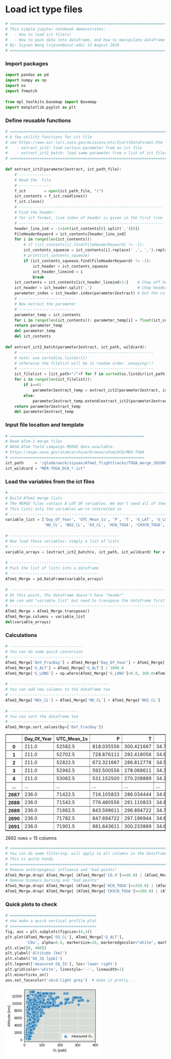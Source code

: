 # Load ict type files


```python
# ====================================================================
# This simple jupyter notebook demonstrates:
#   - How to load ict file(s)
#   - How to pack data into dataframe, and how to manipulate dataframe
# By: Siyuan Wang (siyuan@ucar.edu) 13 August 2020
# ====================================================================
```

### Import packages


```python
import pandas as pd
import numpy as np
import os
import fnmatch

from mpl_toolkits.basemap import Basemap
import matplotlib.pyplot as plt
```

### Define reusable functions


```python
# =====================================================================
# A few utility functions for ict file
# see https://www-air.larc.nasa.gov/missions/etc/IcarttDataFormat.htm
#    - extract_ict2: load certain parameter from an ict file
#    - extract_ict2_batch: load same parameter from a list of ict files
# =====================================================================

def extract_ict2(parameter2extract, ict_path_file):
    # --------------
    # Read the  file
    # --------------
    f_ict        = open(ict_path_file, "r")
    ict_contents = f_ict.readlines()
    f_ict.close()
    # ---------------------------------------------------------------
    # Find the header: 
    # for ict format, line index of header is given in the first line
    # ---------------------------------------------------------------
    header_line_ind = -1+int(ict_contents[0].split(',')[0])
    FileHeaderKeyword = ict_contents[header_line_ind]
    for i in range(len(ict_contents)):
        # if (ict_contents[i].find(FileHeaderKeyword) != -1): 
        ict_contents_squeeze = ict_contents[i].replace(' ,', ',').replace(', ', ',')
        # print(ict_contents_squeeze)
        if (ict_contents_squeeze.find(FileHeaderKeyword) != -1): 
            ict_header = ict_contents_squeeze
            ict_header_lineind = i
            break
    ict_contents = ict_contents[ict_header_lineind+1:]    # Chop off header
    ict_header = ict_header.split(',')                    # Chop header into pieces
    parameter_index = ict_header.index(parameter2extract) # Get the col index for the parameter
    # -------------------------
    # Now extract the parameter
    # -------------------------
    parameter_temp = ict_contents
    for i in range(len(ict_contents)): parameter_temp[i] = float(ict_contents[i].split(',')[parameter_index])
    return parameter_temp
    del parameter_temp
    del ict_contents

def extract_ict2_batch(parameter2extract, ict_path, wildcard):
    # -----------------------------------------------------------
    # note: use sorted(os.listdir()) 
    # otherwise the filelist will be in random order. annoying!!!
    # -----------------------------------------------------------
    ict_filelist = [ict_path+"/"+f for f in sorted(os.listdir(ict_path)) if fnmatch.fnmatch(f, wildcard)]
    for i in range(len(ict_filelist)):
        if i==0:
            parameter2extract_temp = extract_ict2(parameter2extract, ict_filelist[i])
        else:
            parameter2extract_temp.extend(extract_ict2(parameter2extract, ict_filelist[i]))
    return parameter2extract_temp
    del parameter2extract_temp
```

### Input file location and template


```python
# ===========================================================
# Read ATom-1 merge files
# NASA ATom field campaign MERGE data available: 
# https://espo.nasa.gov/atom/archive/browse/atom/DC8/MER-TOGA
# ===========================================================
ict_path     = '/glade/work/siyuan/ATom1_flighttracks/TOGA_merge_20190918'
ict_wildcard = "MER-TOGA_DC8_*.ict"
```

### Load the variables from the ict files


```python
# ---------------------------------------------------------------------
# Build ATom1 merge lists
# The MERGE files contain A LOT OF variables. We don't need all of them
# This lists only the variables we're interested in
# ---------------------------------------------------------------------
variable_list = ['Day_Of_Year', 'UTC_Mean_1s', 'P', 'T', 'G_LAT', 'G_LONG', 'G_ALT', 
                 'NO_CL', 'NO2_CL', 'O3_CL', 'HCN_TOGA', 'CH3CN_TOGA', 'CO.X']

# ------------------------------------------------
# Now load these variables: simply a list of lists
# ------------------------------------------------
variable_arrays = [extract_ict2_batch(v, ict_path, ict_wildcard) for v in variable_list]  

# ---------------------------------------
# Pack the list of lists into a dataframe
# ---------------------------------------
ATom1_Merge = pd.DataFrame(variable_arrays)

# --------------------------------------------------------------------
# At this point, the dataframe doesn't have "header"
# We can add "variable_list" but need to transpose the dataframe first
# --------------------------------------------------------------------
ATom1_Merge = ATom1_Merge.transpose()
ATom1_Merge.columns = variable_list
del(variable_arrays)

```

### Calculations


```python
# --------------------------------
# You can do some quick conversion
# --------------------------------
ATom1_Merge['DoY_FracDay'] = ATom1_Merge['Day_Of_Year'] + ATom1_Merge['UTC_Mean_1s']/86400
ATom1_Merge['G_ALT'] = ATom1_Merge['G_ALT'] / 1000.0
ATom1_Merge['G_LONG'] = np.where(ATom1_Merge['G_LONG']<0.0, 360.0+ATom1_Merge['G_LONG'], ATom1_Merge['G_LONG'])

# --------------------------------------------
# You can add new columns to the dataframe too
# --------------------------------------------
ATom1_Merge['NOx_CL'] = ATom1_Merge['NO_CL'] + ATom1_Merge['NO2_CL']

# ------------------------------
# You can sort the dataframe too
# ------------------------------
ATom1_Merge.sort_values(by=['DoY_FracDay'])
```




<div>
<style scoped>
    .dataframe tbody tr th:only-of-type {
        vertical-align: middle;
    }

    .dataframe tbody tr th {
        vertical-align: top;
    }

    .dataframe thead th {
        text-align: right;
    }
</style>
<table border="1" class="dataframe">
  <thead>
    <tr style="text-align: right;">
      <th></th>
      <th>Day_Of_Year</th>
      <th>UTC_Mean_1s</th>
      <th>P</th>
      <th>T</th>
      <th>G_LAT</th>
      <th>G_LONG</th>
      <th>G_ALT</th>
      <th>NO_CL</th>
      <th>NO2_CL</th>
      <th>O3_CL</th>
      <th>HCN_TOGA</th>
      <th>CH3CN_TOGA</th>
      <th>CO.X</th>
      <th>DoY_FracDay</th>
      <th>NOx_CL</th>
    </tr>
  </thead>
  <tbody>
    <tr>
      <th>0</th>
      <td>211.0</td>
      <td>52582.5</td>
      <td>818.035556</td>
      <td>300.421667</td>
      <td>34.706957</td>
      <td>241.936265</td>
      <td>1.864653</td>
      <td>0.045872</td>
      <td>-99999.000000</td>
      <td>71.487389</td>
      <td>654.0</td>
      <td>495.0</td>
      <td>231.047779</td>
      <td>211.608594</td>
      <td>-99998.954127</td>
    </tr>
    <tr>
      <th>1</th>
      <td>211.0</td>
      <td>52702.5</td>
      <td>728.876111</td>
      <td>292.418056</td>
      <td>34.660183</td>
      <td>242.081350</td>
      <td>2.868872</td>
      <td>0.074238</td>
      <td>-99999.000000</td>
      <td>59.310528</td>
      <td>315.0</td>
      <td>199.9</td>
      <td>112.715217</td>
      <td>211.609983</td>
      <td>-99998.925762</td>
    </tr>
    <tr>
      <th>2</th>
      <td>211.0</td>
      <td>52822.5</td>
      <td>672.321667</td>
      <td>286.812778</td>
      <td>34.507256</td>
      <td>241.977906</td>
      <td>3.550958</td>
      <td>0.034808</td>
      <td>-99999.000000</td>
      <td>55.356606</td>
      <td>304.0</td>
      <td>196.9</td>
      <td>101.625694</td>
      <td>211.611372</td>
      <td>-99998.965192</td>
    </tr>
    <tr>
      <th>3</th>
      <td>211.0</td>
      <td>52942.5</td>
      <td>592.500556</td>
      <td>278.068611</td>
      <td>34.338173</td>
      <td>241.856258</td>
      <td>4.597761</td>
      <td>0.026278</td>
      <td>-99999.000000</td>
      <td>49.883250</td>
      <td>270.0</td>
      <td>195.2</td>
      <td>99.602417</td>
      <td>211.612760</td>
      <td>-99998.973722</td>
    </tr>
    <tr>
      <th>4</th>
      <td>211.0</td>
      <td>53062.5</td>
      <td>531.152500</td>
      <td>270.208889</td>
      <td>34.208883</td>
      <td>241.689937</td>
      <td>5.476819</td>
      <td>0.067331</td>
      <td>-99999.000000</td>
      <td>50.795611</td>
      <td>273.0</td>
      <td>187.5</td>
      <td>94.231361</td>
      <td>211.614149</td>
      <td>-99998.932669</td>
    </tr>
    <tr>
      <th>...</th>
      <td>...</td>
      <td>...</td>
      <td>...</td>
      <td>...</td>
      <td>...</td>
      <td>...</td>
      <td>...</td>
      <td>...</td>
      <td>...</td>
      <td>...</td>
      <td>...</td>
      <td>...</td>
      <td>...</td>
      <td>...</td>
      <td>...</td>
    </tr>
    <tr>
      <th>2687</th>
      <td>236.0</td>
      <td>71422.5</td>
      <td>716.105833</td>
      <td>286.034444</td>
      <td>34.979391</td>
      <td>242.335362</td>
      <td>3.028783</td>
      <td>0.026259</td>
      <td>0.065020</td>
      <td>57.266139</td>
      <td>494.0</td>
      <td>331.5</td>
      <td>164.160250</td>
      <td>236.826649</td>
      <td>0.091279</td>
    </tr>
    <tr>
      <th>2688</th>
      <td>236.0</td>
      <td>71542.5</td>
      <td>776.480556</td>
      <td>291.110833</td>
      <td>34.864078</td>
      <td>242.330712</td>
      <td>2.344622</td>
      <td>0.023763</td>
      <td>0.051745</td>
      <td>51.896111</td>
      <td>419.0</td>
      <td>228.4</td>
      <td>-99999.000000</td>
      <td>236.828038</td>
      <td>0.075508</td>
    </tr>
    <tr>
      <th>2689</th>
      <td>236.0</td>
      <td>71662.5</td>
      <td>843.598611</td>
      <td>296.894722</td>
      <td>34.754821</td>
      <td>242.230459</td>
      <td>1.630394</td>
      <td>0.078565</td>
      <td>0.242159</td>
      <td>68.974639</td>
      <td>558.0</td>
      <td>365.3</td>
      <td>-99999.000000</td>
      <td>236.829427</td>
      <td>0.320724</td>
    </tr>
    <tr>
      <th>2690</th>
      <td>236.0</td>
      <td>71782.5</td>
      <td>847.694722</td>
      <td>297.196944</td>
      <td>34.654233</td>
      <td>242.136274</td>
      <td>1.587917</td>
      <td>0.096113</td>
      <td>0.300429</td>
      <td>66.078250</td>
      <td>548.0</td>
      <td>336.0</td>
      <td>-99999.000000</td>
      <td>236.830816</td>
      <td>0.396541</td>
    </tr>
    <tr>
      <th>2691</th>
      <td>236.0</td>
      <td>71901.5</td>
      <td>881.643611</td>
      <td>300.233889</td>
      <td>34.637538</td>
      <td>242.013709</td>
      <td>1.251483</td>
      <td>0.133308</td>
      <td>0.399248</td>
      <td>63.132139</td>
      <td>550.0</td>
      <td>331.0</td>
      <td>-99999.000000</td>
      <td>236.832193</td>
      <td>0.532557</td>
    </tr>
  </tbody>
</table>
<p>2692 rows × 15 columns</p>
</div>




```python
# =====================================================================
# You can do some filtering: will apply to all columns in the dataframe
# This is quite handy
# =====================================================================
# Remove anthropogenic influence and "bad points"
ATom1_Merge.drop( ATom1_Merge[ (ATom1_Merge['CO.X']>=90.0) | (ATom1_Merge['CO.X']<0.0) ].index, inplace=True )
# Remove biomass burning and "bad points"
ATom1_Merge.drop( ATom1_Merge[ (ATom1_Merge['HCN_TOGA']>=350.0) | (ATom1_Merge['HCN_TOGA']<0.0) ].index, inplace=True )
ATom1_Merge.drop( ATom1_Merge[ (ATom1_Merge['CH3CN_TOGA']>=200.0) | (ATom1_Merge['CH3CN_TOGA']<0.0) ].index, inplace=True )

```

### Quick plots to check


```python
# ======================================
# now make a quick vertical profile plot
# ======================================
fig, axs = plt.subplots(figsize=(4,3))
plt.plot(ATom1_Merge['O3_CL'], ATom1_Merge['G_ALT'], 
         'C0o', alpha=0.6, markersize=10, markeredgecolor="white", markeredgewidth=1)
plt.xlim([0, 400])
plt.ylabel('Altitude [km]')
plt.xlabel('O$_3$ [ppb]')
plt.legend(['measured O$_3$'], loc='lower right')
plt.grid(color='white', linestyle='--', linewidth=1)
plt.minorticks_on()
axs.set_facecolor('xkcd:light grey')  # make it pretty...
```


![png](Read_ict_dataframe_demo_NASA_ATom_files/Read_ict_dataframe_demo_NASA_ATom_14_0.png)



```python

```
